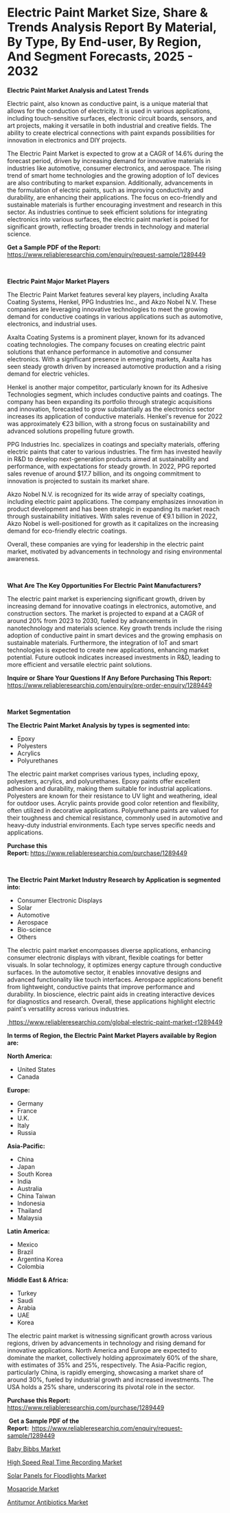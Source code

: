 <p><h1>Electric Paint Market Size, Share & Trends Analysis Report By Material, By Type, By End-user, By Region, And Segment Forecasts, 2025 - 2032</h1></p><p><strong>Electric Paint Market Analysis and Latest Trends</strong></p>
<p><p>Electric paint, also known as conductive paint, is a unique material that allows for the conduction of electricity. It is used in various applications, including touch-sensitive surfaces, electronic circuit boards, sensors, and art projects, making it versatile in both industrial and creative fields. The ability to create electrical connections with paint expands possibilities for innovation in electronics and DIY projects.</p><p>The Electric Paint Market is expected to grow at a CAGR of 14.6% during the forecast period, driven by increasing demand for innovative materials in industries like automotive, consumer electronics, and aerospace. The rising trend of smart home technologies and the growing adoption of IoT devices are also contributing to market expansion. Additionally, advancements in the formulation of electric paints, such as improving conductivity and durability, are enhancing their applications. The focus on eco-friendly and sustainable materials is further encouraging investment and research in this sector. As industries continue to seek efficient solutions for integrating electronics into various surfaces, the electric paint market is poised for significant growth, reflecting broader trends in technology and material science.</p></p>
<p><strong>Get a Sample PDF of the Report:&nbsp;</strong> <a href="https://www.reliableresearchiq.com/enquiry/request-sample/1289449?utm_campaign=1082&utm_medium=2&utm_source=Github&utm_content=ia&utm_term=29032025&utm_id=electric-paint">https://www.reliableresearchiq.com/enquiry/request-sample/1289449</a></p>
<p>&nbsp;</p>
<p><strong>Electric Paint Major Market Players</strong></p>
<p><p>The Electric Paint Market features several key players, including Axalta Coating Systems, Henkel, PPG Industries Inc., and Akzo Nobel N.V. These companies are leveraging innovative technologies to meet the growing demand for conductive coatings in various applications such as automotive, electronics, and industrial uses.</p><p>Axalta Coating Systems is a prominent player, known for its advanced coating technologies. The company focuses on creating electric paint solutions that enhance performance in automotive and consumer electronics. With a significant presence in emerging markets, Axalta has seen steady growth driven by increased automotive production and a rising demand for electric vehicles.</p><p>Henkel is another major competitor, particularly known for its Adhesive Technologies segment, which includes conductive paints and coatings. The company has been expanding its portfolio through strategic acquisitions and innovation, forecasted to grow substantially as the electronics sector increases its application of conductive materials. Henkel's revenue for 2022 was approximately €23 billion, with a strong focus on sustainability and advanced solutions propelling future growth.</p><p>PPG Industries Inc. specializes in coatings and specialty materials, offering electric paints that cater to various industries. The firm has invested heavily in R&D to develop next-generation products aimed at sustainability and performance, with expectations for steady growth. In 2022, PPG reported sales revenue of around $17.7 billion, and its ongoing commitment to innovation is projected to sustain its market share.</p><p>Akzo Nobel N.V. is recognized for its wide array of specialty coatings, including electric paint applications. The company emphasizes innovation in product development and has been strategic in expanding its market reach through sustainability initiatives. With sales revenue of €9.1 billion in 2022, Akzo Nobel is well-positioned for growth as it capitalizes on the increasing demand for eco-friendly electric coatings. </p><p>Overall, these companies are vying for leadership in the electric paint market, motivated by advancements in technology and rising environmental awareness.</p></p>
<p>&nbsp;</p>
<p><strong>What Are The Key Opportunities For Electric Paint Manufacturers?</strong></p>
<p><p>The electric paint market is experiencing significant growth, driven by increasing demand for innovative coatings in electronics, automotive, and construction sectors. The market is projected to expand at a CAGR of around 20% from 2023 to 2030, fueled by advancements in nanotechnology and materials science. Key growth trends include the rising adoption of conductive paint in smart devices and the growing emphasis on sustainable materials. Furthermore, the integration of IoT and smart technologies is expected to create new applications, enhancing market potential. Future outlook indicates increased investments in R&D, leading to more efficient and versatile electric paint solutions.</p></p>
<p><strong>Inquire or Share Your Questions If Any Before Purchasing This Report:</strong> <a href="https://www.reliableresearchiq.com/enquiry/pre-order-enquiry/1289449?utm_campaign=1082&utm_medium=2&utm_source=Github&utm_content=ia&utm_term=29032025&utm_id=electric-paint">https://www.reliableresearchiq.com/enquiry/pre-order-enquiry/1289449</a></p>
<p>&nbsp;</p>
<p><strong>Market Segmentation</strong></p>
<p><strong>The Electric Paint Market Analysis by types is segmented into:</strong></p>
<p><ul><li>Epoxy</li><li>Polyesters</li><li>Acrylics</li><li>Polyurethanes</li></ul></p>
<p><p>The electric paint market comprises various types, including epoxy, polyesters, acrylics, and polyurethanes. Epoxy paints offer excellent adhesion and durability, making them suitable for industrial applications. Polyesters are known for their resistance to UV light and weathering, ideal for outdoor uses. Acrylic paints provide good color retention and flexibility, often utilized in decorative applications. Polyurethane paints are valued for their toughness and chemical resistance, commonly used in automotive and heavy-duty industrial environments. Each type serves specific needs and applications.</p></p>
<p><strong>Purchase this Report:&nbsp;</strong><a href="https://www.reliableresearchiq.com/purchase/1289449?utm_campaign=1082&utm_medium=2&utm_source=Github&utm_content=ia&utm_term=29032025&utm_id=electric-paint">https://www.reliableresearchiq.com/purchase/1289449</a></p>
<p>&nbsp;</p>
<p><strong>The Electric Paint Market Industry Research by Application is segmented into:</strong></p>
<p><ul><li>Consumer Electronic Displays</li><li>Solar</li><li>Automotive</li><li>Aerospace</li><li>Bio-science</li><li>Others</li></ul></p>
<p><p>The electric paint market encompasses diverse applications, enhancing consumer electronic displays with vibrant, flexible coatings for better visuals. In solar technology, it optimizes energy capture through conductive surfaces. In the automotive sector, it enables innovative designs and advanced functionality like touch interfaces. Aerospace applications benefit from lightweight, conductive paints that improve performance and durability. In bioscience, electric paint aids in creating interactive devices for diagnostics and research. Overall, these applications highlight electric paint's versatility across various industries.</p></p>
<p><a href="https://www.reliableresearchiq.com/global-electric-paint-market-r1289449?utm_campaign=1082&utm_medium=2&utm_source=Github&utm_content=ia&utm_term=29032025&utm_id=electric-paint">&nbsp;https://www.reliableresearchiq.com/global-electric-paint-market-r1289449</a></p>
<p><strong>In terms of Region, the Electric Paint Market Players available by Region are:</strong></p>
<p>
    <p> <strong> North America: </strong>
        <ul>
            <li>United States</li>
            <li>Canada</li>
        </ul>
        </p> 
    <p> <strong> Europe: </strong>
        <ul>
            <li>Germany</li>
            <li>France</li>
            <li>U.K.</li>
            <li>Italy</li>
            <li>Russia</li>
        </ul>
        </p> 
    <p> <strong> Asia-Pacific: </strong>
        <ul>
            <li>China</li>
            <li>Japan</li>
            <li>South Korea</li>
            <li>India</li>
            <li>Australia</li>
            <li>China Taiwan</li>
            <li>Indonesia</li>
            <li>Thailand</li>
            <li>Malaysia</li>
        </ul>
        </p> 
    <p> <strong> Latin America: </strong>
        <ul>
            <li>Mexico</li>
            <li>Brazil</li>
            <li>Argentina Korea</li>
            <li>Colombia</li>
        </ul>
        </p> 
    <p> <strong> Middle East & Africa: </strong>
        <ul>
            <li>Turkey</li>
            <li>Saudi</li>
            <li>Arabia</li>
            <li>UAE</li>
            <li>Korea</li>
        </ul>
    </p>
    </p>
<p><p>The electric paint market is witnessing significant growth across various regions, driven by advancements in technology and rising demand for innovative applications. North America and Europe are expected to dominate the market, collectively holding approximately 60% of the share, with estimates of 35% and 25%, respectively. The Asia-Pacific region, particularly China, is rapidly emerging, showcasing a market share of around 30%, fueled by industrial growth and increased investments. The USA holds a 25% share, underscoring its pivotal role in the sector.</p></p>
<p><strong>Purchase this Report: </strong><a href="https://www.reliableresearchiq.com/purchase/1289449?utm_campaign=1082&utm_medium=2&utm_source=Github&utm_content=ia&utm_term=29032025&utm_id=electric-paint">https://www.reliableresearchiq.com/purchase/1289449</a></p>
<p>&nbsp;<strong>Get a Sample PDF of the Report:&nbsp;&nbsp;</strong><a href="https://www.reliableresearchiq.com/enquiry/request-sample/1289449?utm_campaign=1082&utm_medium=2&utm_source=Github&utm_content=ia&utm_term=29032025&utm_id=electric-paint">https://www.reliableresearchiq.com/enquiry/request-sample/1289449</a></p>
<p><strong></strong></p>
<p><p><a href="https://github.com/janskudiony/Market-Research-Report-List-1/blob/main/baby-bibbs-market.md?utm_campaign=1082&utm_medium=2&utm_source=Github&utm_content=ia&utm_term=29032025&utm_id=electric-paint">Baby Bibbs Market</a></p><p><a href="https://github.com/gitfwelday/Market-Research-Report-List-1/blob/main/high-speed-real-time-recording-market.md?utm_campaign=1082&utm_medium=2&utm_source=Github&utm_content=ia&utm_term=29032025&utm_id=electric-paint">High Speed Real Time Recording Market</a></p><p><a href="https://github.com/makzzochil/Market-Research-Report-List-1/blob/main/solar-panels-for-floodlights-market.md?utm_campaign=1082&utm_medium=2&utm_source=Github&utm_content=ia&utm_term=29032025&utm_id=electric-paint">Solar Panels for Floodlights Market</a></p><p><a href="https://github.com/mronmizoe/Market-Research-Report-List-1/blob/main/mosapride-market.md?utm_campaign=1082&utm_medium=2&utm_source=Github&utm_content=ia&utm_term=29032025&utm_id=electric-paint">Mosapride Market</a></p><p><a href="https://github.com/hayasiorover/Market-Research-Report-List-1/blob/main/antitumor-antibiotics-market.md?utm_campaign=1082&utm_medium=2&utm_source=Github&utm_content=ia&utm_term=29032025&utm_id=electric-paint">Antitumor Antibiotics Market</a></p></p>